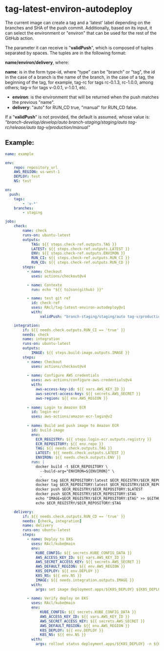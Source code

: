 # tag-latest-environ-autodeploy

The current image can create a tag and a 'latest' label depending on the branches and SHA of the push commit. Additionally, based on its input, it can select the environment or "environ" that can be used for the rest of the GitHub action.

The parameter it can receive is "**validPush**", which is composed of tuples separated by spaces. The tuples are in the following format:

**name/environ/delivery**, where:

**name**: is in the form type-id, where "type" can be "branch" or "tag", the id in the case of a branch is the name of the branch, in the case of a tag, the beginning of the tag, for example, tag-rc for tags rc-0.1.3, rc-1.0.0, among others; tag-v for tags v-0.0.1, v-1.0.1, etc.
- **environ**: is the environment that will be returned when the push matches the previous "name".
- **delivery**: "auto" for RUN_CD true, "manual" for RUN_CD false.

If a "**validPush**" is not provided, the default is assumed, whose value is: _"branch-develop/develop/auto branch-staging/staging/auto tag-rc/release/auto tag-v/production/manual"_

## Example:

```yaml
name: example

env:
    repo: repository_url
    AWS_REGION: us-west-1
    DEPLOY: test
    NS: test

on:
  push:
    tags:
        - 'v-*'
    branches:
        - staging

jobs:
    check:
        name: check
        runs-on: ubuntu-latest
        outputs:
            TAG: ${{ steps.check-ref.outputs.TAG }}
            LATEST: ${{ steps.check-ref.outputs.LATEST }}
            ENV: ${{ steps.check-ref.outputs.ENVIRON }}
            RUN_CI: ${{ steps.check-ref.outputs.RUN_CI }}
            RUN_CD: ${{ steps.check-ref.outputs.RUN_CD }}
        steps:
          - name: Checkout
            uses: actions/checkout@v4

          - name: Contexto
            run: echo "${{ toJson(github) }}"

          - name: test git ref
            id: check-ref
            uses: RAcl/tag-latest-environ-autodeploy@v1
            with:
                validPush: "branch-staging/staging/auto tag-v/production/manual"

    integration:
        if: ${{ needs.check.outputs.RUN_CI == 'true' }}
        needs: check
        name: integration
        runs-on: ubuntu-latest
        outputs:
            IMAGE: ${{ steps.build-image.outputs.IMAGE }}
        steps:
          - name: Checkout
            uses: actions/checkout@v4
      
          - name: Configure AWS credentials
            uses: aws-actions/configure-aws-credentials@v4
            with:
              aws-access-key-id: ${{ vars.AWS_KEY_ID }}
              aws-secret-access-key: ${{ secrets.AWS_SECRET }}
              aws-region: ${{ env.AWS_REGION }}
      
          - name: Login to Amazon ECR
            id: login-ecr
            uses: aws-actions/amazon-ecr-login@v2
      
          - name: Build and push image to Amazon ECR
            id: build-image
            env:
              ECR_REGISTRY: ${{ steps.login-ecr.outputs.registry }}
              ECR_REPOSITORY: ${{ env.repo }}
              TAG: ${{ needs.check.outputs.TAG }}
              LATEST: ${{ needs.check.outputs.LATEST }}
              ENVIRON: ${{ needs.check.outputs.ENV }}
            run: |
              docker build -t $ECR_REPOSITORY \
                --build-arg="ENVIRON=${ENVIRON}" \
                .
              docker tag $ECR_REPOSITORY:latest $ECR_REGISTRY/$ECR_REPOSITORY:$LATEST
              docker tag $ECR_REPOSITORY:latest $ECR_REGISTRY/$ECR_REPOSITORY:$TAG
              docker push $ECR_REGISTRY/$ECR_REPOSITORY:$LATEST
              docker push $ECR_REGISTRY/$ECR_REPOSITORY:$TAG
              echo "IMAGE=$ECR_REGISTRY/$ECR_REPOSITORY:$TAG" >> $GITHUB_OUTPUT
              echo $ECR_REGISTRY/$ECR_REPOSITORY:$TAG

    delivery:
        if: ${{ needs.check.outputs.RUN_CD == 'true' }}
        needs: [check, integration]
        name: delivery
        runs-on: ubuntu-latest
        steps:
          - name: Deploy to EKS
            uses: RAcl/kube@main
            env:
              KUBE_CONFIG: ${{ secrets.KUBE_CONFIG_DATA }}
              AWS_ACCESS_KEY_ID: ${{ vars.AWS_KEY_ID }}
              AWS_SECRET_ACCESS_KEY: ${{ secrets.AWS_SECRET }}
              AWS_DEFAULT_REGION: ${{ env.AWS_REGION }}
              K8S_DEPLOY: ${{ env.DEPLOY }}
              K8S_NS: ${{ env.NS }}
              IMAGE: ${{ needs.integration.outputs.IMAGE }}
            with:
              args: set image deployment.apps/${K8S_DEPLOY} ${K8S_DEPLOY}=${IMAGE} -n ${K8S_NS}
      
          - name: Verify deploy on EKS
            uses: RAcl/kube@main
            env:
                KUBE_CONFIG: ${{ secrets.KUBE_CONFIG_DATA }}
                AWS_ACCESS_KEY_ID: ${{ vars.AWS_KEY_ID }}
                AWS_SECRET_ACCESS_KEY: ${{ secrets.AWS_SECRET }}
                AWS_DEFAULT_REGION: ${{ env.AWS_REGION }}
                K8S_DEPLOY: ${{ env.DEPLOY }}
                K8S_NS: ${{ env.NS }}
            with:
              args: rollout status deployment.apps/${K8S_DEPLOY} -n ${K8S_NS}

```
